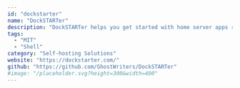 ```yaml
---
id: "dockstarter"
name: "DockSTARTer"
description: "DockSTARTer helps you get started with home server apps running in Docker."
tags:
  - "MIT"
  - "Shell"
category: "Self-hosting Solutions"
website: "https://dockstarter.com/"
github: "https://github.com/GhostWriters/DockSTARTer"
#image: "/placeholder.svg?height=300&width=400"
---
```


